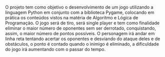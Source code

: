 O projeto tem como objetivo o desenvolvimento de um jogo utilizando a linguagem Python em conjunto com a biblioteca Pygame, colocando em prática os conteúdos vistos na matéria de Algoritmo e Lógica de Programação.
O jogo será de tiro, será single player e tem como finalidade eliminar o maior número de oponentes sem ser derrotado, conquistando, assim, o maior número de pontos possíveis. O personagem irá andar em linha reta tentando acertar os oponentes e desviando do ataque deles e de obstáculos, o ponto é contado quando o inimigo é eliminado, a dificuldade do jogo irá aumentando com o passar do tempo.

